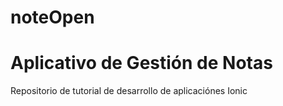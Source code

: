 # noteOpen
# Aplicativo de Gestión de Notas


Repositorio de tutorial de desarrollo de aplicaciónes Ionic
